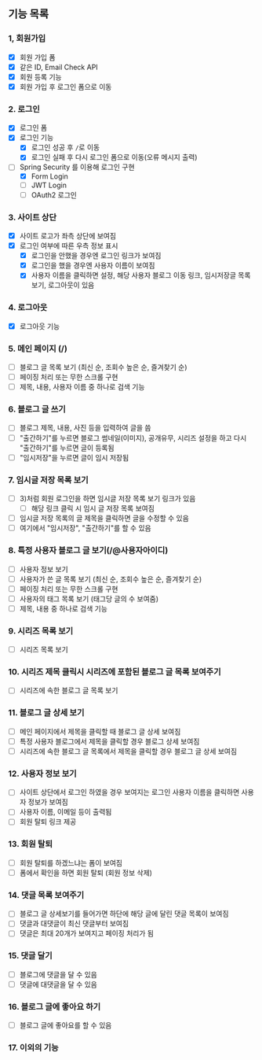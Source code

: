 ## 기능 목록

### 1, 회원가입
- [x] 회원 가입 폼
- [x] 같은 ID, Email Check API
- [x] 회원 등록 기능
- [x] 회원 가입 후 로그인 폼으로 이동

### 2. 로그인 
- [x] 로그인 폼
- [x] 로그인 기능
    - [x] 로그인 성공 후 ```/```로 이동
    - [x] 로그인 실패 후 다시 로그인 폼으로 이동(오류 메시지 출력)
- [ ] Spring Security 를 이용해 로그인 구현
    - [x] Form Login
    - [ ] JWT Login
    - [ ] OAuth2 로그인

### 3. 사이트 상단
- [x] 사이트 로고가 좌측 상단에 보여짐
- [x] 로그인 여부에 따른 우측 정보 표시
    - [x] 로그인을 안했을 경우엔 로그인 링크가 보여짐
    - [x] 로그인을 했을 경우엔 사용자 이름이 보여짐
    - [x] 사용자 이름을 클릭하면 설정, 해당 사용자 블로그 이동 링크, 임시저장글 목록 보기, 로그아웃이 있음
     
### 4. 로그아웃
- [x] 로그아웃 기능

### 5. 메인 페이지 (/)
- [ ] 블로그 글 목록 보기 (최신 순, 조회수 높은 순, 즐겨찾기 순)
- [ ] 페이징 처리 또는 무한 스크롤 구현
- [ ] 제목, 내용, 사용자 이름 중 하나로 검색 기능

### 6. 블로그 글 쓰기
- [ ] 블로그 제목, 내용, 사진 등을 입력하여 글을 씀
- [ ] "출간하기"를 누르면 블로그 썸네일(이미지), 공개유무, 시리즈 설정을 하고 다시 "출간하기"를 누르면 글이 등록됨
- [ ] "임시저장"을 누르면 글이 임시 저장됨

### 7. 임시글 저장 목록 보기
- [ ] 3)처럼 회원 로그인을 하면 임시글 저장 목록 보기 링크가 있음
    - [ ] 해당 링크 클릭 시 임시 글 저장 목록 보여짐
- [ ] 임시글 저장 목록의 글 제목을 클릭하면 글을 수정할 수 있음
- [ ] 여기에서 "임시저장", "출간하기"를 할 수 있음

### 8. 특정 사용자 블로그 글 보기(/@사용자아이디)
- [ ] 사용자 정보 보기
- [ ] 사용자가 쓴 글 목록 보기 (최신 순, 조회수 높은 순, 즐겨찾기 순)
- [ ] 페이징 처리 또는 무한 스크롤 구현
- [ ] 사용자의 태그 목록 보기 (태그당 글의 수 보여줌)
- [ ] 제목, 내용 중 하나로 검색 기능

### 9. 시리즈 목록 보기
- [ ] 시리즈 목록 보기

### 10. 시리즈 제목 클릭시 시리즈에 포함된 블로그 글 목록 보여주기
- [ ] 시리즈에 속한 블로그 글 목록 보기

### 11. 블로그 글 상세 보기
- [ ] 메인 페이지에서 제목을 클릭할 때 블로그 글 상세 보여짐
- [ ] 특정 사용자 블로그에서 제목을 클릭할 경우 블로그 상세 보여짐
- [ ] 시리즈에 속한 블로그 글 목록에서 제목을 클릭할 경우 블로그 글 상세 보여짐

### 12. 사용자 정보 보기
- [ ] 사이트 상단에서 로그인 하였을 경우 보여지는 로그인 사용자 이름을 클릭하면 사용자 정보가 보여짐
- [ ] 사용자 이름, 이메일 등이 출력됨
- [ ] 회원 탈퇴 링크 제공

### 13. 회원 탈퇴
- [ ] 회원 탈퇴를 하겠느냐는 폼이 보여짐
- [ ] 폼에서 확인을 하면 회원 탈퇴 (회원 정보 삭제)

### 14. 댓글 목록 보여주기
- [ ] 블로그 글 상세보기를 들어가면 하단에 해당 글에 달린 댓글 목록이 보여짐
- [ ]  댓글과 대댓글이 최신 댓글부터 보여짐
- [ ] 댓글은 최대 20개가 보여지고 페이징 처리가 됨

### 15. 댓글 달기
- [ ] 블로그에 댓글을 달 수 있음
- [ ] 댓글에 대댓글을 달 수 있음

### 16. 블로그 글에 좋아요 하기
- [ ] 블로그 글에 좋아요를 할 수 있음

### 17. 이외의 기능
